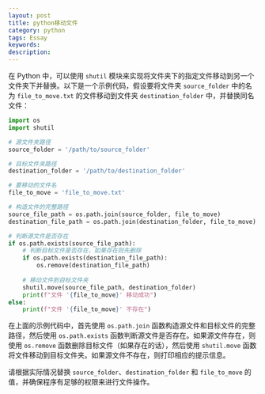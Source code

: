 ```yaml
---
layout: post
title: python移动文件
category: python
tags: Essay
keywords: 
description: 
---
```


在 Python 中，可以使用 `shutil` 模块来实现将文件夹下的指定文件移动到另一个文件夹下并替换。以下是一个示例代码，假设要将文件夹 `source_folder` 中的名为 `file_to_move.txt` 的文件移动到文件夹 `destination_folder` 中，并替换同名文件：

```python
import os
import shutil

# 源文件夹路径
source_folder = '/path/to/source_folder'

# 目标文件夹路径
destination_folder = '/path/to/destination_folder'

# 要移动的文件名
file_to_move = 'file_to_move.txt'

# 构造文件的完整路径
source_file_path = os.path.join(source_folder, file_to_move)
destination_file_path = os.path.join(destination_folder, file_to_move)

# 判断源文件是否存在
if os.path.exists(source_file_path):
    # 判断目标文件是否存在，如果存在则先删除
    if os.path.exists(destination_file_path):
        os.remove(destination_file_path)
    
    # 移动文件到目标文件夹
    shutil.move(source_file_path, destination_folder)
    print(f"文件 '{file_to_move}' 移动成功")
else:
    print(f"文件 '{file_to_move}' 不存在")
```

在上面的示例代码中，首先使用 `os.path.join` 函数构造源文件和目标文件的完整路径，然后使用 `os.path.exists` 函数判断源文件是否存在。如果源文件存在，则使用 `os.remove` 函数删除目标文件（如果存在的话），然后使用 `shutil.move` 函数将文件移动到目标文件夹。如果源文件不存在，则打印相应的提示信息。

请根据实际情况替换 `source_folder`、`destination_folder` 和 `file_to_move` 的值，并确保程序有足够的权限来进行文件操作。
